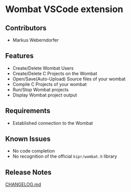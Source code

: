 # Wombat VSCode extension

## Contributors

-   Markus Weberndorfer

## Features

-   Create/Delete Wombat Users
-   Create/Delete C Projects on the Wombat
-   Open/Save(Auto-Upload) Source files of your wombat
-   Compile C Projects of your wombat
-   Run/Stop Wombat projects
-   Display Wombat project output

## Requirements

-   Established connection to the Wombat

## Known Issues

-   No code completion
-   No recognition of the official `kipr/wombat.h` library

## Release Notes

[CHANGELOG.md](./CHANGELOG.md)
